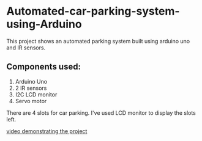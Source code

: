 # Automated-car-parking-system-using-Arduino
This project shows an automated parking system built using arduino uno and IR sensors. 

## Components used:
1. Arduino Uno
2. 2 IR sensors
3. I2C LCD monitor
4. Servo motor
   
There are 4 slots for car parking. I've used LCD monitor to display the slots left. 

[video demonstrating the project](https://drive.google.com/file/d/1_m-uvi-IrXVt6yBBFTNK3xQEK4nn1FHp/view?usp=sharing)
